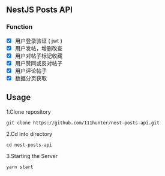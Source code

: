  ## NestJS Posts API

### Function

- [x] 用户登录验证 ( jwt )
- [x] 用户发帖，增删改查
- [x] 用户对帖子标记收藏
- [x] 用户赞同或反对帖子
- [x] 用户评论帖子
- [x] 数据分页获取

## Usage

1.Clone repository

` git clone https://github.com/111hunter/nest-posts-api.git `

 2.Cd into directory

` cd nest-posts-api `

3.Starting the Server

` yarn start `
